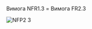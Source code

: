 Вимога NFR1.3 = Вимога FR2.3

![NFP2 3](https://user-images.githubusercontent.com/79446249/191824010-6dad1ca3-e9b1-4a4d-850e-6ab60492a804.jpg)

